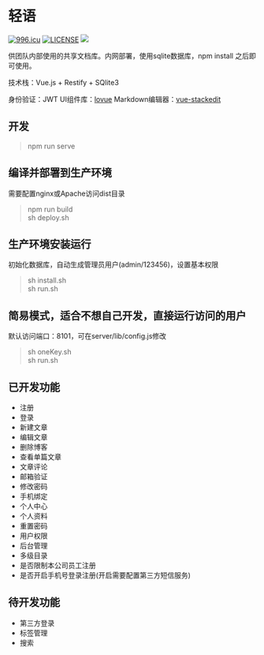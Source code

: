 # 轻语

[![996.icu](https://img.shields.io/badge/link-996.icu-red.svg)](https://996.icu)
[![LICENSE](https://img.shields.io/badge/license-Anti%20996-blue.svg)](https://github.com/996icu/996.ICU/blob/master/LICENSE)
![](https://img.shields.io/github/stars/loliconer/qing-yu.svg)

供团队内部使用的共享文档库。内网部署，使用sqlite数据库，npm install 之后即可使用。

技术栈：Vue.js + Restify + SQlite3

身份验证：JWT
UI组件库：[lovue](https://github.com/loliconer/lovue)
Markdown编辑器：[vue-stackedit](https://github.com/loliconer/vue-stackedit)

## 开发
> npm run serve

## 编译并部署到生产环境

需要配置nginx或Apache访问dist目录
> npm run build  
> sh deploy.sh

## 生产环境安装运行

初始化数据库，自动生成管理员用户(admin/123456)，设置基本权限
> sh install.sh  
> sh run.sh

## 简易模式，适合不想自己开发，直接运行访问的用户

默认访问端口：8101，可在server/lib/config.js修改
> sh oneKey.sh  
> sh run.sh

## 已开发功能
- 注册
- 登录
- 新建文章
- 编辑文章
- 删除博客
- 查看单篇文章
- 文章评论
- 邮箱验证
- 修改密码
- 手机绑定
- 个人中心
- 个人资料
- 重置密码
- 用户权限
- 后台管理
- 多级目录
- 是否限制本公司员工注册
- 是否开启手机号登录注册(开启需要配置第三方短信服务)

## 待开发功能
- 第三方登录
- 标签管理
- 搜索
